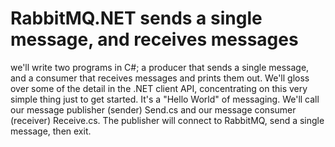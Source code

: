 # RabbitMQ.NET sends a single message, and receives messages
we'll write two programs in C#; a producer that sends a single message, and a consumer that receives messages and prints them out. 
We'll gloss over some of the detail in the .NET client API, concentrating on this very simple thing just to get started. 
It's a "Hello World" of messaging.
We'll call our message publisher (sender) Send.cs and our message consumer (receiver) Receive.cs. 
The publisher will connect to RabbitMQ, send a single message, then exit.
